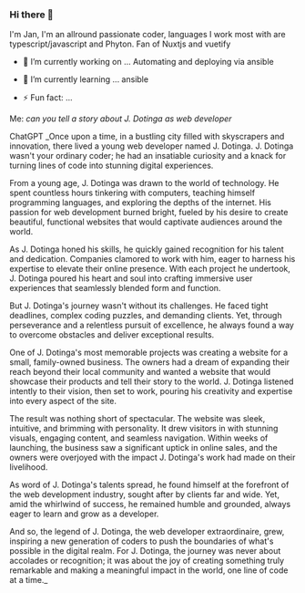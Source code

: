<!-- **Dotjedotcom/Dotjedotcom** is a ✨ _special_ ✨ repository because its `README.md` (this file) appears on your GitHub profile. -->
### Hi there 👋

I'm Jan, I'm an allround passionate coder, languages I work most with are typescript/javascript and Phyton.
Fan of Nuxtjs and vuetify

- 🔭 I’m currently working on ...
Automating and deploying via ansible

- 🌱 I’m currently learning ...
ansible
<!--
- 👯 I’m looking to collaborate on ...
- 🤔 I’m looking for help with ...
- 💬 Ask me about ...
- 📫 How to reach me: ...
- 😄 Pronouns: ...

> | dev null
> 
<iframe width="560" height="315" src="https://www.youtube.com/embed/Z0GX2mTUtfo?si=2DsIK1EfWo8ulMvT" title="YouTube video player" frameborder="0" allow="accelerometer; autoplay; clipboard-write; encrypted-media; gyroscope; picture-in-picture; web-share" referrerpolicy="strict-origin-when-cross-origin" allowfullscreen></iframe>
-->
- ⚡ Fun fact: ...

Me:
_can you tell a story about J. Dotinga as web developer_

ChatGPT
_Once upon a time, in a bustling city filled with skyscrapers and innovation, there lived a young web developer named J. Dotinga. J. Dotinga wasn't your ordinary coder; he had an insatiable curiosity and a knack for turning lines of code into stunning digital experiences.

From a young age, J. Dotinga was drawn to the world of technology. He spent countless hours tinkering with computers, teaching himself programming languages, and exploring the depths of the internet. His passion for web development burned bright, fueled by his desire to create beautiful, functional websites that would captivate audiences around the world.

As J. Dotinga honed his skills, he quickly gained recognition for his talent and dedication. Companies clamored to work with him, eager to harness his expertise to elevate their online presence. With each project he undertook, J. Dotinga poured his heart and soul into crafting immersive user experiences that seamlessly blended form and function.

But J. Dotinga's journey wasn't without its challenges. He faced tight deadlines, complex coding puzzles, and demanding clients. Yet, through perseverance and a relentless pursuit of excellence, he always found a way to overcome obstacles and deliver exceptional results.

One of J. Dotinga's most memorable projects was creating a website for a small, family-owned business. The owners had a dream of expanding their reach beyond their local community and wanted a website that would showcase their products and tell their story to the world. J. Dotinga listened intently to their vision, then set to work, pouring his creativity and expertise into every aspect of the site.

The result was nothing short of spectacular. The website was sleek, intuitive, and brimming with personality. It drew visitors in with stunning visuals, engaging content, and seamless navigation. Within weeks of launching, the business saw a significant uptick in online sales, and the owners were overjoyed with the impact J. Dotinga's work had made on their livelihood.

As word of J. Dotinga's talents spread, he found himself at the forefront of the web development industry, sought after by clients far and wide. Yet, amid the whirlwind of success, he remained humble and grounded, always eager to learn and grow as a developer.

And so, the legend of J. Dotinga, the web developer extraordinaire, grew, inspiring a new generation of coders to push the boundaries of what's possible in the digital realm. For J. Dotinga, the journey was never about accolades or recognition; it was about the joy of creating something truly remarkable and making a meaningful impact in the world, one line of code at a time._

